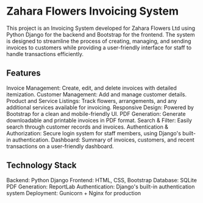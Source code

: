 # Zahara Flowers Invoicing System
This project is an Invoicing System developed for Zahara Flowers Ltd using Python Django for the backend and Bootstrap for the frontend. The system is designed to streamline the process of creating, managing, and sending invoices to customers while providing a user-friendly interface for staff to handle transactions efficiently.

## Features
Invoice Management: Create, edit, and delete invoices with detailed itemization.
Customer Management: Add and manage customer details.
Product and Service Listings: Track flowers, arrangements, and any additional services available for invoicing.
Responsive Design: Powered by Bootstrap for a clean and mobile-friendly UI.
PDF Generation: Generate downloadable and printable invoices in PDF format.
Search & Filter: Easily search through customer records and invoices.
Authentication & Authorization: Secure login system for staff members, using Django's built-in authentication.
Dashboard: Summary of invoices, customers, and recent transactions on a user-friendly dashboard.

## Technology Stack
Backend: Python Django
Frontend: HTML, CSS, Bootstrap
Database: SQLite 
PDF Generation: ReportLab
Authentication: Django's built-in authentication system
Deployment: Gunicorn + Nginx for production

